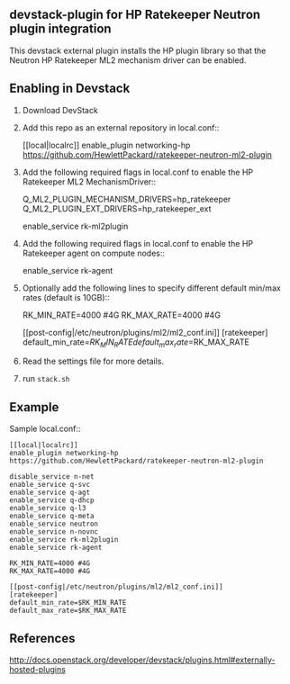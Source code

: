 ## devstack-plugin for HP Ratekeeper Neutron plugin integration

This devstack external plugin installs the HP plugin library
so that the Neutron HP Ratekeeper ML2 mechanism driver 
can be enabled.

## Enabling in Devstack

1. Download DevStack

2. Add this repo as an external repository in local.conf::

    [[local|localrc]]
    enable_plugin networking-hp https://github.com/HewlettPackard/ratekeeper-neutron-ml2-plugin

3. Add the following required flags in local.conf to enable the HP Ratekeeper ML2 MechanismDriver::

    Q_ML2_PLUGIN_MECHANISM_DRIVERS=hp_ratekeeper
    Q_ML2_PLUGIN_EXT_DRIVERS=hp_ratekeeper_ext

    enable_service rk-ml2plugin

5. Add the following required flags in local.conf to enable the HP Ratekeeper agent on compute nodes::

    enable_service rk-agent

6. Optionally add the following lines to specify different default min/max rates (default is 10GB)::

    RK_MIN_RATE=4000 #4G
    RK_MAX_RATE=4000 #4G

    [[post-config|/etc/neutron/plugins/ml2/ml2_conf.ini]]
    [ratekeeper]
    default_min_rate=$RK_MIN_RATE
    default_max_rate=$RK_MAX_RATE

7. Read the settings file for more details.

8. run ``stack.sh``

## Example

Sample local.conf::

    [[local|localrc]]
    enable_plugin networking-hp https://github.com/HewlettPackard/ratekeeper-neutron-ml2-plugin

    disable_service n-net
    enable_service q-svc
    enable_service q-agt
    enable_service q-dhcp
    enable_service q-l3
    enable_service q-meta
    enable_service neutron
    enable_service n-novnc
    enable_service rk-ml2plugin
    enable_service rk-agent

    RK_MIN_RATE=4000 #4G
    RK_MAX_RATE=4000 #4G

    [[post-config|/etc/neutron/plugins/ml2/ml2_conf.ini]]
    [ratekeeper]
    default_min_rate=$RK_MIN_RATE
    default_max_rate=$RK_MAX_RATE


## References

http://docs.openstack.org/developer/devstack/plugins.html#externally-hosted-plugins
